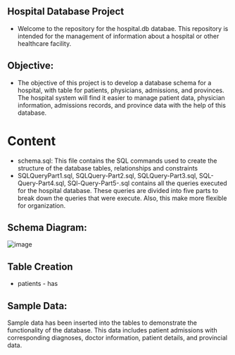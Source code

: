 ## Hospital Database Project
- Welcome to the repository for the hospital.db databae. This repository is intended for the management of information
about a hospital or other healthcare facility.

## Objective:
- The objective of this project is to develop a database schema for a hospital, with table for patients, physicians, admissions, and provinces.
  The hospital system will find it easier to manage patient data, physician information, admissions records, and province data with the help of this database.

# Content
- schema.sql: This file contains the SQL commands used to create the structure of the database tables, relationships and constraints
- SQLQueryPart1.sql, SQLQuery-Part2.sql, SQLQuery-Part3.sql, SQL-Query-Part4.sql, SQl-Query-Part5-.sql contains all the queries executed for the hospital database. These queries are divided into five parts to break down the queries that were execute. Also, this make more flexible for organization.

## Schema Diagram:
![image](https://github.com/Sk2195/hospital_db_using-sql/assets/88911284/7d1beaa7-c476-4bdd-b72e-22a32937d1d7)





## Table Creation
- patients - has 

## Sample Data:
Sample data has been inserted into the tables to demonstrate the functionality of the database. This data includes patient admissions with corresponding diagnoses, doctor information, patient details, and provincial data.
